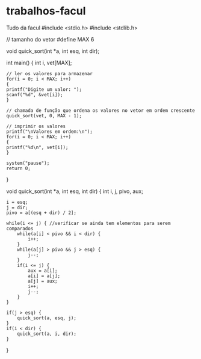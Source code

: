 # trabalhos-facul
Tudo da facul
#include <stdio.h>
#include <stdlib.h>

// tamanho do vetor
#define MAX 6

void quick_sort(int *a, int esq, int dir);

int main()
{
    int i, vet[MAX];

    // ler os valores para armazenar
    for(i = 0; i < MAX; i++)
    {
    printf("Digite um valor: ");
    scanf("%d", &vet[i]);
    }

    // chamada de função que ordena os valores no vetor em ordem crescente
    quick_sort(vet, 0, MAX - 1);

    // imprimir os valores
    printf("\nValores em ordem:\n");
    for(i = 0; i < MAX; i++)
    {
    printf("%d\n", vet[i]);
    }

    system("pause");
    return 0;
}

void quick_sort(int *a, int esq, int dir) {
    int i, j, pivo, aux;

    i = esq;
    j = dir;
    pivo = a[(esq + dir) / 2];

    while(i <= j) { //verificar se ainda tem elementos para serem comparados
        while(a[i] < pivo && i < dir) {
            i++;
        }
        while(a[j] > pivo && j > esq) {
            j--;
        }
        if(i <= j) {
            aux = a[i];
            a[i] = a[j];
            a[j] = aux;
            i++;
            j--;
        }
    }

    if(j > esq) {
        quick_sort(a, esq, j);
    }
    if(i < dir) {
        quick_sort(a, i, dir);
    }
}

